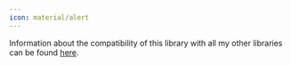 ```yaml
---
icon: material/alert
---
```


Information about the compatibility of this library with all my other libraries can be found [here](https://mflisar.github.io/compatibility/).
